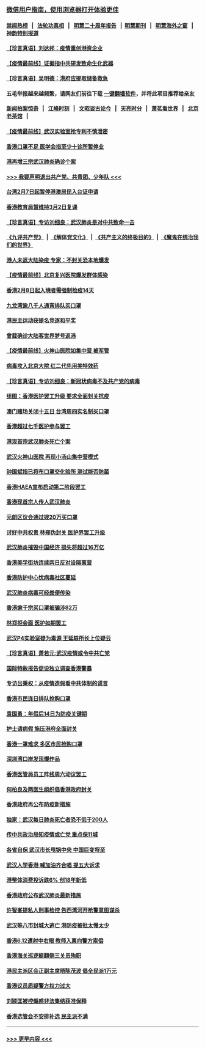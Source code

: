 ### [微信用户指南，使用浏览器打开体验更佳](https://github.com/gfw-breaker/banned-news1/blob/master/indexes/wechat-guide.md?t=0)
#### [禁闻热榜](热点新闻.md?t=0)  &nbsp;&nbsp;|&nbsp;&nbsp; [法轮功真相](https://github.com/gfw-breaker/truth/blob/master/README.md?t=0) &nbsp;&nbsp;|&nbsp;&nbsp; [明慧二十周年报告](https://github.com/gfw-breaker/mh-reports/blob/master/README.md?t=0) &nbsp;&nbsp;|&nbsp;&nbsp;[明慧期刊](https://github.com/gfw-breaker/mh-qikan) &nbsp;&nbsp;|&nbsp;&nbsp; [明慧海外之窗](https://github.com/gfw-breaker/mh-news/blob/master/README.md?t=0) &nbsp;&nbsp;|&nbsp;&nbsp; [神韵特别报道](https://github.com/gfw-breaker/mh-news/blob/master/shenyun.md?t=0)
#### [【珍言真语】刘达邦：疫情重创港资企业](../pages/nsc415/n11854274.md?t=02100711) 
#### [【疫情最前线】证据指中共研发致命生化武器](../pages/nsc415/n11853087.md?t=02100711) 
#### [【珍言真语】吴明德：港府应提取储备救急](../pages/nsc415/n11852734.md?t=02100711) 
#### 五毛举报越来越频繁，请网友们前往下载 [一键翻墙软件](https://github.com/gfw-breaker/ssr-accounts)，并将此项目推荐给亲友
#### [新闻拍案惊奇](https://github.com/gfw-breaker/banned-news1/blob/master/pages/link4.md) &nbsp;&nbsp;|&nbsp;&nbsp; [江峰时刻](https://github.com/gfw-breaker/banned-news1/blob/master/pages/link4.md) &nbsp;&nbsp;|&nbsp;&nbsp; [文昭谈古论今](https://github.com/gfw-breaker/banned-news1/blob/master/pages/link4.md) &nbsp;&nbsp;|&nbsp;&nbsp; [天亮时分](https://github.com/gfw-breaker/banned-news1/blob/master/pages/link4.md) &nbsp;&nbsp;|&nbsp;&nbsp; [萧茗看世界](https://github.com/gfw-breaker/banned-news1/blob/master/pages/link4.md) &nbsp;&nbsp;|&nbsp;&nbsp; [北京老茶馆](https://github.com/gfw-breaker/banned-news1/blob/master/pages/link4.md) &nbsp;&nbsp;|&nbsp;&nbsp; 
#### [【疫情最前线】武汉实验室抢专利不慎泄密](../pages/nsc415/n11850310.md?t=02100711) 
#### [香港口罩不足 医学会指至少十诊所暂停业](../pages/nsc415/n11850301.md?t=02100711) 
#### [港再增三宗武汉肺炎确诊个案](../pages/nsc415/n11850328.md?t=02100711) 
#### [>>> 我要声明退出共产党、共青团、少年队 <<<](https://github.com/begood0513/goodnews/blob/master/quit/letter.md) 
#### [台湾2月7日起暂停港澳居民入台证申请](../pages/nsc415/n11850304.md?t=02100711) 
#### [香港教育局暂维持3月2日复课](../pages/nsc415/n11850260.md?t=02100711) 
#### [【珍言真语】专访刘细良：武汉肺炎是对中共致命一击](../pages/nsc415/n11849934.md?t=02100711) 
#### [《九评共产党》](https://github.com/begood0513/9ping.md/blob/master/README.md) &nbsp;|&nbsp; [《解体党文化》](../../../../jtdwh.md/blob/master/README.md)  &nbsp;|&nbsp; [《共产主义的终极目的》](../../../../gczydzjmd.md/blob/master/README.md) &nbsp;|&nbsp; [《魔鬼在统治我们的世界》](../../../../mgztzwmdsj.md/blob/master/README.md) 
#### [港人未返大陆染疫 专家：不封关恐本地爆发](../pages/nsc415/n11848021.md?t=02100711) 
#### [【疫情最前线】北京复兴医院爆发群体感染](../pages/nsc415/n11847626.md?t=02100711) 
#### [香港2月8日起入境者需强制检疫14天](../pages/nsc415/n11847658.md?t=02100711) 
#### [九龙湾逾八千人通宵排队买口罩](../pages/nsc415/n11847647.md?t=02100711) 
#### [港民主运动获提名竞逐和平奖](../pages/nsc415/n11847633.md?t=02100711) 
#### [曾载确诊大陆客世界梦号返港](../pages/nsc415/n11847608.md?t=02100711) 
#### [【疫情最前线】火神山医院如集中营 被军管](../pages/nsc415/n11847524.md?t=02100711) 
#### [病毒攻入北京大院 红二代先用美特效药](../pages/nsc415/n11847427.md?t=02100711) 
#### [【珍言真语】专访刘细良：新冠状病毒不及共产党的病毒](../pages/nsc415/n11847164.md?t=02100711) 
#### [组图：香港医护罢工升级 要求全面封关抗疫](../pages/nsc415/n11844107.md?t=02100711) 
#### [澳门赌场关闭十五日 台湾周四实名制买口罩](../pages/nsc415/n11845083.md?t=02100711) 
#### [香港超过七千医护参与罢工](../pages/nsc415/n11845051.md?t=02100711) 
#### [港现首宗武汉肺炎死亡个案](../pages/nsc415/n11844998.md?t=02100711) 
#### [武汉火神山医院 再现小汤山集中营模式](../pages/nsc415/n11844763.md?t=02100711) 
#### [钟国斌指已将布口罩交化验所 测试能否防菌](../pages/nsc415/n11842783.md?t=02100711) 
#### [香港HAEA宣布启动第二阶段罢工](../pages/nsc415/n11842723.md?t=02100711) 
#### [香港现首宗人传人武汉肺炎](../pages/nsc415/n11842766.md?t=02100711) 
#### [元朗区议会通过拨20万买口罩](../pages/nsc415/n11842754.md?t=02100711) 
#### [讨好中共权贵 林郑伪封关 医护界罢工升级](../pages/nsc415/n11842359.md?t=02100711) 
#### [武汉肺炎摧毁中国经济 损失将超过16万亿](../pages/nsc415/n11839723.md?t=02100711) 
#### [香港美孚街坊连续两日反对设隔离营](../pages/nsc415/n11839962.md?t=02100711) 
#### [香港防护中心忧病毒社区蔓延](../pages/nsc415/n11839933.md?t=02100711) 
#### [武汉肺炎病毒可经粪便传染](../pages/nsc415/n11839939.md?t=02100711) 
#### [香港逾千宗买口罩被骗涉82万](../pages/nsc415/n11839914.md?t=02100711) 
#### [林郑拒会面 医护如期罢工](../pages/nsc415/n11839892.md?t=02100711) 
#### [武汉P4实验室疑为毒源 王延轶所长上位疑云](../pages/nsc415/n11835543.md?t=02100711) 
#### [【珍言真语】萧若元:武汉疫情或令中共亡党](../pages/nsc415/n11829394.md?t=02100711) 
#### [国际特赦报告促设独立调查香港警暴](../pages/nsc415/n11833845.md?t=02100711) 
#### [专访吕秉权：从疫情造假看中共体制的谎言](../pages/nsc415/n11833813.md?t=02100711) 
#### [香港市民连日排队抢购口罩](../pages/nsc415/n11833794.md?t=02100711) 
#### [袁国勇：年假后14日为防疫关键期](../pages/nsc415/n11831088.md?t=02100711) 
#### [护士请病假 施压港府全面封关](../pages/nsc415/n11831030.md?t=02100711) 
#### [香港一罩难求 多区市民抢购口罩](../pages/nsc415/n11831002.md?t=02100711) 
#### [深圳湾口岸发现爆炸品](../pages/nsc415/n11828802.md?t=02100711) 
#### [香港医管局员工阵线周六动议罢工](../pages/nsc415/n11828762.md?t=02100711) 
#### [何柏良及两医生组织倡香港政府封关](../pages/nsc415/n11828749.md?t=02100711) 
#### [香港政府再公布防疫新措施](../pages/nsc415/n11828716.md?t=02100711) 
#### [独家：武汉每日肺炎死亡者恐不低于200人](../pages/nsc415/n11828240.md?t=02100711) 
#### [传中共政治局知疫情或亡党 重点保11城](../pages/nsc415/n11828145.md?t=02100711) 
#### [各省自保 武汉市长甩锅中央 中国巨变将至](../pages/nsc415/n11828021.md?t=02100711) 
#### [武汉人学香港 喊加油齐合唱 提五大诉求](../pages/nsc415/n11827046.md?t=02100711) 
#### [港整体消费投诉跌6% 创18年新低](../pages/nsc415/n11817280.md?t=02100711) 
#### [香港政府公布武汉肺炎最新措施](../pages/nsc415/n11817152.md?t=02100711) 
#### [许智峯提私人刑事检控 告西湾河开枪警意图谋杀](../pages/nsc415/n11817132.md?t=02100711) 
#### [武汉等八市封城大逃亡 港防疫被批太慢太少](../pages/nsc415/n11817058.md?t=02100711) 
#### [香港6.12遭射中右眼 教师入禀向警方索偿](../pages/nsc415/n11814678.md?t=02100711) 
#### [香港海关巡逻艇翻侧三关员殉职](../pages/nsc415/n11814604.md?t=02100711) 
#### [港民主派区会正副主席晤陈茂波 倡全民派1万元](../pages/nsc415/n11814582.md?t=02100711) 
#### [香港议员质疑警方权力过大](../pages/nsc415/n11814560.md?t=02100711) 
#### [刘颕匡被控煽惑非法集结获准保释](../pages/nsc415/n11811727.md?t=02100711) 
#### [香港选管会不安排补选 民主派不满](../pages/nsc415/n11811691.md?t=02100711) 

----
#### [ >>> 更早内容 <<< ](../indexes/nsc415-earlier.md)
